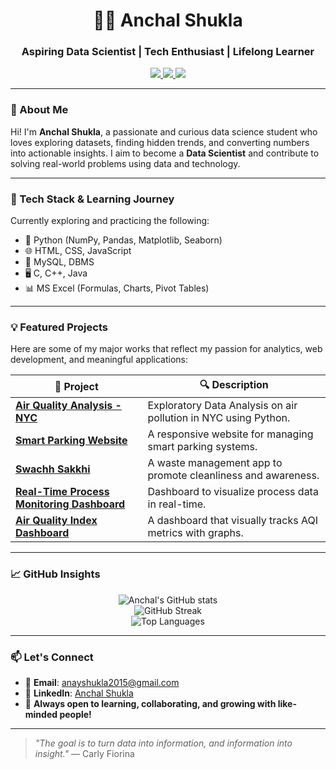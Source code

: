 <h1 align="center">👩‍💻 Anchal Shukla</h1>
<h3 align="center">Aspiring Data Scientist | Tech Enthusiast | Lifelong Learner</h3>

<p align="center">
  <a href="mailto:anayshukla2015@gmail.com">
    <img src="https://img.shields.io/badge/Email-Drop%20a%20Mail-D14836?style=for-the-badge&logo=gmail&logoColor=white" />
  </a>
  <a href="https://www.linkedin.com/in/anchal-shukla-360748289/">
    <img src="https://img.shields.io/badge/LinkedIn-Connect-blue?style=for-the-badge&logo=linkedin" />
  </a>
  <a href="https://github.com/Anchalshukla145">
    <img src="https://img.shields.io/badge/GitHub-Visit%20Profile-181717?style=for-the-badge&logo=github" />
  </a>
</p>

---

### 👋 About Me

Hi! I'm **Anchal Shukla**, a passionate and curious data science student who loves exploring datasets, finding hidden trends, and converting numbers into actionable insights. I aim to become a **Data Scientist** and contribute to solving real-world problems using data and technology.

---

### 🔧 Tech Stack & Learning Journey

Currently exploring and practicing the following:

- 🐍 Python (NumPy, Pandas, Matplotlib, Seaborn)
- 🌐 HTML, CSS, JavaScript
- 💾 MySQL, DBMS
- 🖥️ C, C++, Java
- 📊 MS Excel (Formulas, Charts, Pivot Tables)

---

### 💡 Featured Projects

Here are some of my major works that reflect my passion for analytics, web development, and meaningful applications:

| 🌟 Project | 🔍 Description |
|-----------|----------------|
| [**Air Quality Analysis - NYC**](https://github.com/Anchalshukla145/Data-Analysis-on-Air-quality-of-nyc-region) | Exploratory Data Analysis on air pollution in NYC using Python. |
| [**Smart Parking Website**](https://github.com/Anchalshukla145/SmartParkingWebsite) | A responsive website for managing smart parking systems. |
| [**Swachh Sakkhi**](https://github.com/Anchalshukla145/Swachh-Sakkhi) | A waste management app to promote cleanliness and awareness. |
| [**Real-Time Process Monitoring Dashboard**](https://github.com/Anchalshukla145/Real_time_process_monitoring_dashboard) | Dashboard to visualize process data in real-time. |
| [**Air Quality Index Dashboard**](https://github.com/Anchalshukla145/Air-quality-index-Dashboard) | A dashboard that visually tracks AQI metrics with graphs. |

---

### 📈 GitHub Insights

<p align="center">
  <img src="https://github-readme-stats.vercel.app/api?username=Anchalshukla145&show_icons=true&theme=radical&hide_border=true" alt="Anchal's GitHub stats" />
  <br/>
  <img src="https://github-readme-streak-stats.herokuapp.com/?user=Anchalshukla145&theme=radical&hide_border=true" alt="GitHub Streak" />
  <br/>
  <img src="https://github-readme-stats.vercel.app/api/top-langs/?username=Anchalshukla145&layout=compact&theme=radical&hide_border=true" alt="Top Languages" />
</p>

---

### 📫 Let's Connect

- 💌 **Email**: [anayshukla2015@gmail.com](mailto:anayshukla2015@gmail.com)
- 💼 **LinkedIn**: [Anchal Shukla](https://www.linkedin.com/in/anchal-shukla-360748289/)
- 🧠 **Always open to learning, collaborating, and growing with like-minded people!**

---

> _"The goal is to turn data into information, and information into insight."_ — Carly Fiorina

